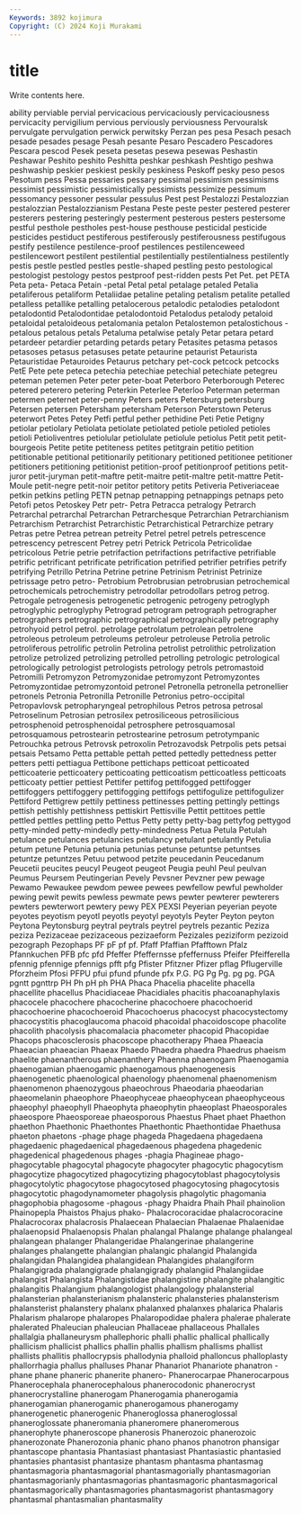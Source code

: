 ```yaml
---
Keywords: 3892 kojimura
Copyright: (C) 2024 Koji Murakami
---
```


# title

Write contents here.



ability perviable pervial
pervicacious pervicaciously pervicaciousness pervicacity pervigilium pervious perviously perviousness Pervouralsk pervulgate
pervulgation perwick perwitsky Perzan pes pesa Pesach pesach pesade pesades
pesage Pesah pesante Pesaro Pescadero Pescadores Pescara pescod Pesek peseta
pesetas pesewa pesewas Peshastin Peshawar Peshito peshito Peshitta peshkar peshkash
Peshtigo peshwa peshwaship peskier peskiest peskily peskiness Peskoff pesky peso
pesos Pesotum pess Pessa pessaries pessary pessimal pessimism pessimisms pessimist
pessimistic pessimistically pessimists pessimize pessimum pessomancy pessoner pessular pessulus Pest
pest Pestalozzi Pestalozzian pestalozzian Pestalozzianism Pestana Peste peste pester pestered
pesterer pesterers pestering pesteringly pesterment pesterous pesters pestersome pestful pesthole
pestholes pest-house pesthouse pesticidal pesticide pesticides pestiduct pestiferous pestiferously pestiferousness
pestifugous pestify pestilence pestilence-proof pestilences pestilenceweed pestilencewort pestilent pestilential pestilentially
pestilentialness pestilently pestis pestle pestled pestles pestle-shaped pestling pesto pestological
pestologist pestology pestos pestproof pest-ridden pests Pet Pet. pet PETA
Peta peta- Petaca Petain -petal Petal petal petalage petaled Petalia
petaliferous petaliform Petaliidae petaline petaling petalism petalite petalled petalless petallike
petalling petalocerous petalodic petalodies petalodont petalodontid Petalodontidae petalodontoid Petalodus petalody
petaloid petaloidal petaloideous petalomania petalon Petalostemon petalostichous -petalous petalous petals
Petaluma petalwise petaly Petar petara petard petardeer petardier petarding petards
petary Petasites petasma petasos petasoses petasus petasuses petate petaurine petaurist
Petaurista Petauristidae Petauroides Petaurus petchary pet-cock petcock petcocks PetE Pete
pete peteca petechia petechiae petechial petechiate petegreu peteman petemen Peter
peter peter-boat Peterboro Peterborough Peterec petered peterero petering Peterkin Peterlee
Peterloo Peterman peterman petermen peternet peter-penny Peters peters Petersburg petersburg
Petersen petersen Petersham petersham Peterson Peterstown Peterus peterwort Petes Petey
Petfi petful pether pethidine Peti Petie Petigny petiolar petiolary Petiolata
petiolate petiolated petiole petioled petioles petioli Petioliventres petiolular petiolulate petiolule
petiolus Petit petit petit-bourgeois Petite petite petiteness petites petitgrain petitio
petition petitionable petitional petitionarily petitionary petitioned petitionee petitioner petitioners petitioning
petitionist petition-proof petitionproof petitions petit-juror petit-juryman petit-maftre petit-maitre petit-maltre petit-mattre
Petit-Moule petit-negre petit-noir petitor petitory petits Petiveria Petiveriaceae petkin petkins
petling PETN petnap petnapping petnappings petnaps peto Petofi petos Petoskey
Petr petr- Petra Petracca petralogy Petrarch Petrarchal petrarchal Petrarchan Petrarchesque
Petrarchian Petrarchianism Petrarchism Petrarchist Petrarchistic Petrarchistical Petrarchize petrary Petras petre
Petrea petrean petreity Petrel petrel petrels petrescence petrescency petrescent Petrey
petri Petrick Petricola Petricolidae petricolous Petrie petrie petrifaction petrifactions petrifactive
petrifiable petrific petrificant petrificate petrification petrified petrifier petrifies petrify petrifying
Petrillo Petrina Petrine petrine Petrinism Petrinist Petrinize petrissage petro petro-
Petrobium Petrobrusian petrobrusian petrochemical petrochemicals petrochemistry petrodollar petrodollars petrog petrog.
Petrogale petrogenesis petrogenetic petrogenic petrogeny petroglyph petroglyphic petroglyphy Petrograd petrogram
petrograph petrographer petrographers petrographic petrographical petrographically petrography petrohyoid petrol petrol.
petrolage petrolatum petrolean petrolene petroleous petroleum petroleums petroleur petroleuse Petrolia
petrolic petroliferous petrolific petrolin Petrolina petrolist petrolithic petrolization petrolize petrolized
petrolizing petrolled petrolling petrologic petrological petrologically petrologist petrologists petrology petrols
petromastoid Petromilli Petromyzon Petromyzonidae petromyzont Petromyzontes Petromyzontidae petromyzontoid petronel Petronella
petronella petronellier petronels Petronia Petronilla Petronille Petronius petro-occipital Petropavlovsk petropharyngeal
petrophilous Petros petrosa petrosal Petroselinum Petrosian petrosilex petrosiliceous petrosilicious petrosphenoid
petrosphenoidal petrosphere petrosquamosal petrosquamous petrostearin petrostearine petrosum petrotympanic Petrouchka petrous
Petrovsk petroxolin Petrozavodsk Petrpolis pets petsai petsais Petsamo Petta pettable
pettah petted pettedly pettedness petter petters petti pettiagua Pettibone pettichaps
petticoat petticoated petticoaterie petticoatery petticoating petticoatism petticoatless petticoats petticoaty pettier
pettiest Pettifer pettifog pettifogged pettifogger pettifoggers pettifoggery pettifogging pettifogs pettifogulize
pettifogulizer Pettiford Pettigrew pettily pettiness pettinesses petting pettingly pettings pettish
pettishly pettishness pettiskirt Pettisville Pettit pettitoes pettle pettled pettles pettling
petto Pettus Petty petty petty-bag pettyfog pettygod petty-minded petty-mindedly petty-mindedness
Petua Petula Petulah petulance petulances petulancies petulancy petulant petulantly Petulia
petum petune Petunia petunia petunias petunse petuntse petuntses petuntze petuntzes
Petuu petwood petzite peucedanin Peucedanum Peucetii peucites peucyl Peugeot peugeot
Peugia peuhl Peul peulvan Peumus Peursem Peutingerian Pevely Pevsner Pevzner
pew pewage Pewamo Pewaukee pewdom pewee pewees pewfellow pewful pewholder
pewing pewit pewits pewless pewmate pews pewter pewterer pewterers pewters
pewterwort pewtery pewy PEX PEXSI Peyerian peyerian peyote peyotes peyotism
peyotl peyotls peyotyl peyotyls Peyter Peyton peyton Peytona Peytonsburg peytral
peytrals peytrel peytrels pezantic Peziza peziza Pezizaceae pezizaceous pezizaeform Pezizales
peziziform pezizoid pezograph Pezophaps PF pF pf pf. Pfaff Pfaffian
Pfafftown Pfalz Pfannkuchen PFB pfc pfd Pfeffer Pfeffernsse pfeffernuss Pfeifer
Pfeifferella pfennig pfennige pfennigs pfft pfg Pfister Pfitzner Pfizer pflag
Pflugerville Pforzheim Pfosi PFPU pfui pfund pfunde pfx P.G. PG
Pg Pg. pg pg. PGA pgntt pgnttrp PH Ph pH
ph PHA Phaca Phacelia phacelite phacella phacellite phacellus Phacidiaceae Phacidiales
phacitis phacoanaphylaxis phacocele phacochere phacocherine phacochoere phacochoerid phacochoerine phacochoeroid Phacochoerus
phacocyst phacocystectomy phacocystitis phacoglaucoma phacoid phacoidal phacoidoscope phacolite phacolith phacolysis
phacomalacia phacometer phacopid Phacopidae Phacops phacosclerosis phacoscope phacotherapy Phaea Phaeacia
Phaeacian phaeacian Phaeax Phaedo Phaedra phaedra Phaedrus phaeism phaelite phaenantherous
phaenanthery Phaenna phaenogam Phaenogamia phaenogamian phaenogamic phaenogamous phaenogenesis phaenogenetic phaenological
phaenology phaenomenal phaenomenism phaenomenon phaenozygous phaeochrous Phaeodaria phaeodarian phaeomelanin phaeophore
Phaeophyceae phaeophycean phaeophyceous phaeophyl phaeophyll Phaeophyta phaeophytin phaeoplast Phaeosporales phaeospore
Phaeosporeae phaeosporous Phaestus Phaet phaet Phaethon phaethon Phaethonic Phaethontes Phaethontic
Phaethontidae Phaethusa phaeton phaetons -phage phage phageda Phagedaena phagedaena phagedaenic
phagedaenical phagedaenous phagedena phagedenic phagedenical phagedenous phages -phagia Phagineae phago-
phagocytable phagocytal phagocyte phagocyter phagocytic phagocytism phagocytize phagocytized phagocytizing phagocytoblast
phagocytolysis phagocytolytic phagocytose phagocytosed phagocytosing phagocytosis phagocytotic phagodynamometer phagolysis phagolytic
phagomania phagophobia phagosome -phagous -phagy Phaidra Phaih Phail phainolion Phainopepla
Phaistos Phajus phako- Phalacrocoracidae phalacrocoracine Phalacrocorax phalacrosis Phalaecean Phalaecian Phalaenae
Phalaenidae phalaenopsid Phalaenopsis Phalan phalangal Phalange phalange phalangeal phalangean phalanger
Phalangeridae Phalangerinae phalangerine phalanges phalangette phalangian phalangic phalangid Phalangida phalangidan
Phalangidea phalangidean Phalangides phalangiform Phalangigrada phalangigrade phalangigrady phalangiid Phalangiidae phalangist
Phalangista Phalangistidae phalangistine phalangite phalangitic phalangitis Phalangium phalangologist phalangology phalansterial
phalansterian phalansterianism phalansteric phalansteries phalansterism phalansterist phalanstery phalanx phalanxed phalanxes
phalarica Phalaris Phalarism phalarope phalaropes Phalaropodidae phalera phalerae phalerate phalerated
Phaleucian phaleucian Phallaceae phallaceous Phallales phallalgia phallaneurysm phallephoric phalli phallic
phallical phallically phallicism phallicist phallics phallin phallis phallism phallisms phallist
phallists phallitis phallocrypsis phallodynia phalloid phalloncus phalloplasty phallorrhagia phallus phalluses
Phanar Phanariot Phanariote phanatron -phane phane phaneric phanerite phanero- Phanerocarpae
Phanerocarpous Phanerocephala phanerocephalous phanerocodonic phanerocryst phanerocrystalline phanerogam Phanerogamia phanerogamia phanerogamian
phanerogamic phanerogamous phanerogamy phanerogenetic phanerogenic Phaneroglossa phaneroglossal phaneroglossate phaneromania phaneromere
phaneromerous phanerophyte phaneroscope phanerosis Phanerozoic phanerozoic phanerozonate Phanerozonia phanic phano
phanos phanotron phansigar phantascope phantasia Phantasiast phantasiast Phantasiastic phantasied phantasies
phantasist phantasize phantasm phantasma phantasmag phantasmagoria phantasmagorial phantasmagorially phantasmagorian phantasmagorianly
phantasmagorias phantasmagoric phantasmagorical phantasmagorically phantasmagories phantasmagorist phantasmagory phantasmal phantasmalian phantasmality
